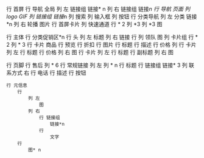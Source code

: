 
行 首屏
    行 导航 全局
        列 左 链接组
            链接* n 
        列 右 链接组
            链接*n
    行 导航 页面
        列 
            logo
            GIF
        列 链接组
            链接*n
        列 搜索
            列 输入框
            列 按钮
    行 分类导航 
        列 左 分类
            链接*n
        列 右 轮播
            图片
    行 首屏卡片
        列  快速通道
            行 * 2 
                列 *3 
        列  *3
            图 
            
行 主体
    行 分类促销区*n
        行 头
            列 左
                标题
            列 右 
                链接
        行 
            列 领队
                图
            列 卡片组
                行 * 2
                    列 * 3
                        行 卡片 商品
                            行 预览
                                行 折扣
                                行 图片
                            行 标题
                            行 描述
                            行 价格 
                    列
                        行 卡片
                            列 左
                                行 标题
                                行 价格
                            列 右
                                图
                        行 卡片
                            列 左
                                行 标题
                                行 副标题
                            列 右
                                图

行 页脚
    行 售后
        列 * 6
    行 常规链接
        列 左
            列 * n
                行 标题
                行 链接组
                    链接* 3
        列  联系方式 右
            行 电话
            行 描述
            行 按钮 
            
    行 元信息
        行 
            列 左
                图
            列 右
                行 链接组
                    链接*n
                行  
                    文字
        行 
            图* n 